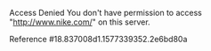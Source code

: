 Access Denied You don't have permission to access "http://www.nike.com/" on this server.

Reference #18.837008d1.1577339352.2e6bd80a